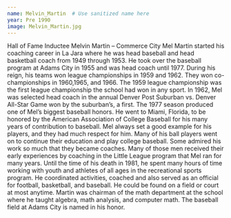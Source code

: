 ```yaml
---
name: Melvin_Martin  # Use sanitized name here
year: Pre 1990
image: Melvin_Martin.jpg
---
```


Hall of Fame Inductee Melvin Martin – Commerce City
Mel Martin started his coaching career in La Jara where he was head baseball and head basketball coach
from 1949 through 1953. He took over the baseball program at Adams City in 1955 and was head coach
until 1977. During his reign, his teams won league championships in 1959 and 1962. They won
co-championships in 1960,1965, and 1966. The 1959 league championship was the first league
championship the school had won in any sport. In 1962, Mel was selected head coach in the annual
Denver Post Suburban vs. Denver All-Star Game won by the suburban’s, a first.
The 1977 season produced one of Mel’s biggest baseball honors. He went to Miami, Florida, to be
honored by the American Association of College Baseball for his many years of contribution to baseball.
Mel always set a good example for his players, and they had much respect for him. Many of his ball
players went on to continue their education and play college baseball. Some admired his work so much
that they became coaches. Many of those men received their early experiences by coaching in the Little
League program that Mel ran for many years.
Until the time of his death in 1981, he spent many hours of time working with youth and athletes of all
ages in the recreational sports program. He coordinated activities, coached and also served as an official
for football, basketball, and baseball. He could be found on a field or court at most anytime.
Martin was chairman of the math department at the school where he taught algebra, math analysis, and
computer math. The baseball field at Adams City is named in his honor.